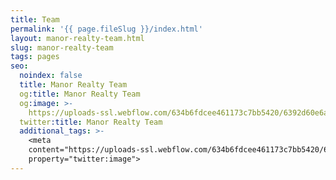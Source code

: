 ```yaml
---
title: Team
permalink: '{{ page.fileSlug }}/index.html'
layout: manor-realty-team.html
slug: manor-realty-team
tags: pages
seo:
  noindex: false
  title: Manor Realty Team
  og:title: Manor Realty Team
  og:image: >-
    https://uploads-ssl.webflow.com/634b6fdcee461173c7bb5420/6392d60e6a0f547f9e137bd3_Add%20a%20heading%20(1).jpg
  twitter:title: Manor Realty Team
  additional_tags: >-
    <meta
    content="https://uploads-ssl.webflow.com/634b6fdcee461173c7bb5420/6392d60e6a0f547f9e137bd3_Add%20a%20heading%20(1).jpg"
    property="twitter:image">
---
```



